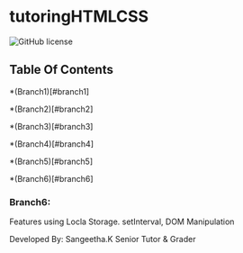 # tutoringHTMLCSS
![GitHub license](https://img.shields.io/badge/license-MIT-blue.svg)



## Table Of Contents

*(Branch1)[#branch1]

*(Branch2)[#branch2]

*(Branch3)[#branch3]

*(Branch4)[#branch4]

*(Branch5)[#branch5]

*(Branch6)[#branch6]


### Branch6:

Features using Locla Storage. setInterval, DOM Manipulation


Developed By:
Sangeetha.K
Senior Tutor & Grader